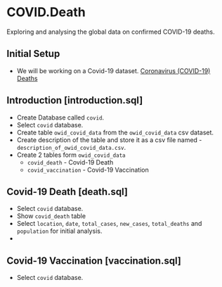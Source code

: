 # COVID.Death
Exploring and analysing the global data on confirmed COVID-19 deaths.

## Initial Setup
* We will be working on a Covid-19 dataset.
[Coronavirus (COVID-19) Deaths](https://ourworldindata.org/covid-deaths)

## Introduction [introduction.sql]
* Create Database called `covid`.
* Select `covid` database.
* Create table `owid_covid_data` from the  `owid_covid_data` csv dataset.
* Create description of the table and store it as a csv file named - `description_of_owid_covid_data.csv`.
* Create 2 tables form `owid_covid_data`
  * `covid_death` - Covid-19 Death
  * `covid_vaccination` - Covid-19 Vaccination

## Covid-19 Death [death.sql]
* Select `covid` database.
* Show `covid_death` table
* Select `location`, `date`, `total_cases`, `new_cases`, `total_deaths` and `population` for initial analysis.
* 







## Covid-19 Vaccination [vaccination.sql]
* Select `covid` database.
